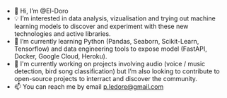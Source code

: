 - 👋 Hi, I’m @El-Doro
- 💡 I’m interested in data analysis, vizualisation and trying out machine learning models to discover and experiment with these new technologies and active libraries.
- 🌱 I’m currently learning Python (Pandas, Seaborn, Scikit-Learn, Tensorflow) and data engineering tools to expose model (FastAPI, Docker, Google Cloud, Heroku).
- 💞️ I'm currently working on projects involving audio (voice / music detection, bird song classification) but I’m also looking to contribute to open-source projects
to interract and discover the community.
- 📫 You can reach me by email p.ledore@gmail.com
